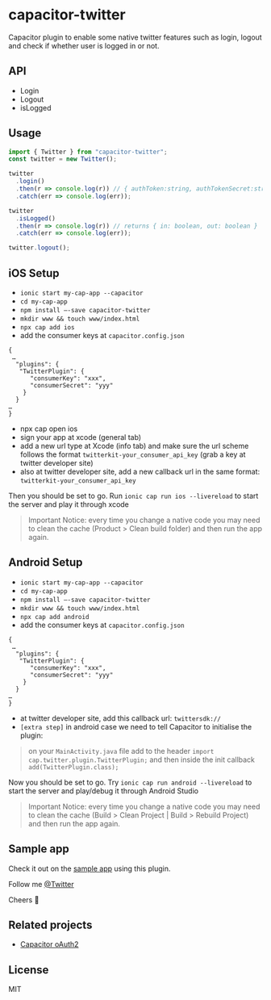 # capacitor-twitter

Capacitor plugin to enable some native twitter features such as login, logout and check if whether user is logged in or not.

## API

- Login
- Logout
- isLogged

## Usage

```js
import { Twitter } from "capacitor-twitter";
const twitter = new Twitter();

twitter
  .login()
  .then(r => console.log(r)) // { authToken:string, authTokenSecret:string, userName:string, userID:string }
  .catch(err => console.log(err));

twitter
  .isLogged()
  .then(r => console.log(r)) // returns { in: boolean, out: boolean }
  .catch(err => console.log(err));

twitter.logout();
```

## iOS Setup

- `ionic start my-cap-app --capacitor`
- `cd my-cap-app`
- `npm install —-save capacitor-twitter`
- `mkdir www && touch www/index.html`
- `npx cap add ios`
- add the consumer keys at `capacitor.config.json`

```
{
 …
  "plugins": {
   "TwitterPlugin": {
      "consumerKey": "xxx",
      "consumerSecret": "yyy"
    }
  }
…
}
```

- npx cap open ios
- sign your app at xcode (general tab)
- add a new url type at Xcode (info tab) and make sure the url scheme follows the format `twitterkit-your_consumer_api_key` (grab a key at twitter developer site)
- also at twitter developer site, add a new callback url in the same format: `twitterkit-your_consumer_api_key`

Then you should be set to go. Run `ionic cap run ios --livereload` to start the server and play it through xcode

> Important Notice: every time you change a native code you may need to clean the cache (Product > Clean build folder) and then run the app again.

## Android Setup

- `ionic start my-cap-app --capacitor`
- `cd my-cap-app`
- `npm install —-save capacitor-twitter`
- `mkdir www && touch www/index.html`
- `npx cap add android`
- add the consumer keys at `capacitor.config.json`

```
{
 …
  "plugins": {
   "TwitterPlugin": {
      "consumerKey": "xxx",
      "consumerSecret": "yyy"
    }
  }
…
}
```

- at twitter developer site, add this callback url: `twittersdk://`
- `[extra step]` in android case we need to tell Capacitor to initialise the plugin:

> on your `MainActivity.java` file add to the header `import cap.twitter.plugin.TwitterPlugin;` and then inside the init callback `add(TwitterPlugin.class);`

Now you should be set to go. Try `ionic cap run android --livereload` to start the server and play/debug it through Android Studio

> Important Notice: every time you change a native code you may need to clean the cache (Build > Clean Project | Build > Rebuild Project) and then run the app again.

## Sample app

Check it out on the [sample app](https://github.com/stewwan/capacitor-twitter-example) using this plugin.

Follow me [@Twitter](https://twitter.com/StewanSilva)

Cheers 🍻

## Related projects

- [Capacitor oAuth2](https://github.com/moberwasserlechner/capacitor-oauth2)

## License

MIT
